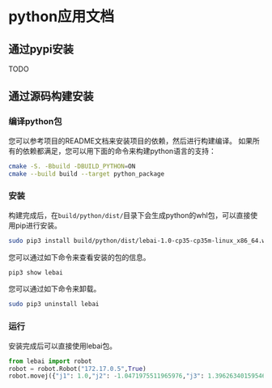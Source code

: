 # python应用文档
## 通过pypi安装
TODO
## 通过源码构建安装
### 编译python包
您可以参考项目的README文档来安装项目的依赖，然后进行构建编译。
如果所有的依赖都满足，您可以用下面的命令来构建python语言的支持：
```bash
cmake -S. -Bbuild -DBUILD_PYTHON=ON
cmake --build build --target python_package
```
### 安装
构建完成后，在`build/python/dist/`目录下会生成python的whl包，可以直接使用pip进行安装。
```bash
sudo pip3 install build/python/dist/lebai-1.0-cp35-cp35m-linux_x86_64.whl
```
您可以通过如下命令来查看安装的包的信息。
```bash
pip3 show lebai
```

您可以通过如下命令来卸载。
```bash
sudo pip3 uninstall lebai
```
### 运行
安装完成后可以直接使用lebai包。

```python
from lebai import robot
robot = robot.Robot("172.17.0.5",True)
robot.movej({"j1": 1.0,"j2": -1.0471975511965976,"j3": 1.3962634015954636,"j4": -0.17453292519943295,"j5": -1.0471975511965976,"j6": 0.0},1.0,1.0,0.0,0.0)
```





